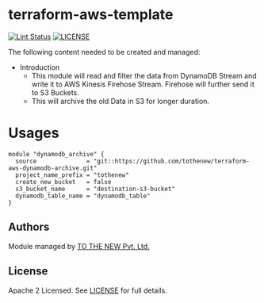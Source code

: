 # terraform-aws-template

[![Lint Status](https://github.com/tothenew/terraform-aws-template/workflows/Lint/badge.svg)](https://github.com/tothenew/terraform-aws-template/actions)
[![LICENSE](https://img.shields.io/github/license/tothenew/terraform-aws-template)](https://github.com/tothenew/terraform-aws-template/blob/master/LICENSE)

The following content needed to be created and managed:
- Introduction
   - This module will read and filter the data from DynamoDB Stream and write it to AWS Kinesis Firehose Stream. Firehose will further send it to S3 Buckets. 
   - This will archive the old Data in S3 for longer duration. 

# Usages
```
module "dynamodb_archive" {
  source              = "git::https://github.com/tothenew/terraform-aws-dynamodb-archive.git"
  project_name_prefix = "tothenew"
  create_new_bucket   = false
  s3_bucket_name      = "destination-s3-bucket"
  dynamodb_table_name = "dynamodb_table"
}
```

<!-- BEGIN_TF_DOCS -->

<!-- END_TF_DOCS -->

## Authors

Module managed by [TO THE NEW Pvt. Ltd.](https://github.com/tothenew)

## License

Apache 2 Licensed. See [LICENSE](https://github.com/tothenew/terraform-aws-template/blob/main/LICENSE) for full details.
